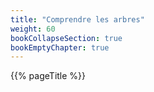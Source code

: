 ```yaml
---
title: "Comprendre les arbres"
weight: 60
bookCollapseSection: true
bookEmptyChapter: true
---
```


{{% pageTitle %}}
